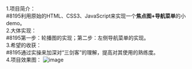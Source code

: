 1.项目简介：  
#8195利用原始的HTML、CSS3、JavaScript来实现一个**焦点图+导航菜单**的小demo。   
2.大体实现：  
#8195第一步：轮播图的实现；第二步：左侧导航菜单的实现。   
3.希望的收获：   
#8195通过实操来加深对“三剑客”的理解，提高对其使用的熟练度。    
4.项目效果图：
![image](http://github.com/Dustyzhao/JavaScript_SimpleDemo/raw/master/img/rendering.PNG)
